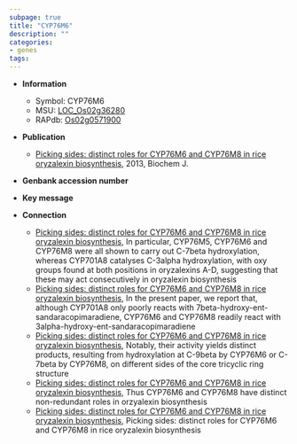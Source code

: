 ```yaml
---
subpage: true
title: "CYP76M6"
description: ""
categories:
- genes
tags: 
---
```


* **Information**  
    + Symbol: CYP76M6  
    + MSU: [LOC_Os02g36280](http://rice.plantbiology.msu.edu/cgi-bin/ORF_infopage.cgi?orf=LOC_Os02g36280)  
    + RAPdb: [Os02g0571900](http://rapdb.dna.affrc.go.jp/viewer/gbrowse_details/irgsp1?name=Os02g0571900)  

* **Publication**  
    + [Picking sides: distinct roles for CYP76M6 and CYP76M8 in rice oryzalexin biosynthesis](http://www.ncbi.nlm.nih.gov/pubmed?term=Picking+sides:+distinct+roles+for+CYP76M6+and+CYP76M8+in+rice+oryzalexin+biosynthesis%5BTitle%5D), 2013, Biochem J.

* **Genbank accession number**  

* **Key message**  

* **Connection**  
    + [Picking sides: distinct roles for CYP76M6 and CYP76M8 in rice oryzalexin biosynthesis](http://www.ncbi.nlm.nih.gov/pubmed?term=Picking+sides:+distinct+roles+for+CYP76M6+and+CYP76M8+in+rice+oryzalexin+biosynthesis%5BTitle%5D), In particular, CYP76M5, CYP76M6 and CYP76M8 were all shown to carry out C-7beta hydroxylation, whereas CYP701A8 catalyses C-3alpha hydroxylation, with oxy groups found at both positions in oryzalexins A-D, suggesting that these may act consecutively in oryzalexin biosynthesis
    + [Picking sides: distinct roles for CYP76M6 and CYP76M8 in rice oryzalexin biosynthesis](http://www.ncbi.nlm.nih.gov/pubmed?term=Picking+sides:+distinct+roles+for+CYP76M6+and+CYP76M8+in+rice+oryzalexin+biosynthesis%5BTitle%5D), In the present paper, we report that, although CYP701A8 only poorly reacts with 7beta-hydroxy-ent-sandaracopimaradiene, CYP76M6 and CYP76M8 readily react with 3alpha-hydroxy-ent-sandaracopimaradiene
    + [Picking sides: distinct roles for CYP76M6 and CYP76M8 in rice oryzalexin biosynthesis](http://www.ncbi.nlm.nih.gov/pubmed?term=Picking+sides:+distinct+roles+for+CYP76M6+and+CYP76M8+in+rice+oryzalexin+biosynthesis%5BTitle%5D), Notably, their activity yields distinct products, resulting from hydroxylation at C-9beta by CYP76M6 or C-7beta by CYP76M8, on different sides of the core tricyclic ring structure
    + [Picking sides: distinct roles for CYP76M6 and CYP76M8 in rice oryzalexin biosynthesis](http://www.ncbi.nlm.nih.gov/pubmed?term=Picking+sides:+distinct+roles+for+CYP76M6+and+CYP76M8+in+rice+oryzalexin+biosynthesis%5BTitle%5D), Thus CYP76M6 and CYP76M8 have distinct non-redundant roles in orzyalexin biosynthesis
    + [Picking sides: distinct roles for CYP76M6 and CYP76M8 in rice oryzalexin biosynthesis](http://www.ncbi.nlm.nih.gov/pubmed?term=Picking+sides:+distinct+roles+for+CYP76M6+and+CYP76M8+in+rice+oryzalexin+biosynthesis%5BTitle%5D), Picking sides: distinct roles for CYP76M6 and CYP76M8 in rice oryzalexin biosynthesis



